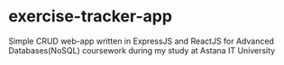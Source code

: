 # exercise-tracker-app
Simple CRUD web-app written in ExpressJS and ReactJS for Advanced Databases(NoSQL) coursework during my study at Astana IT University
